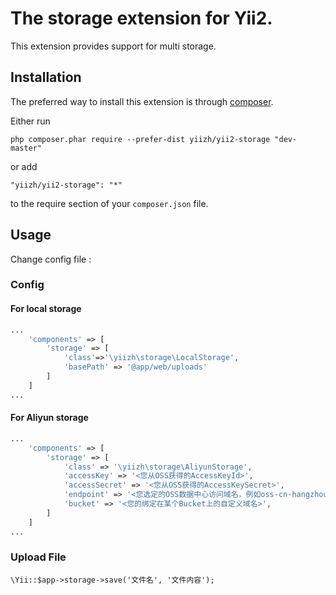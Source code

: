 The storage extension for Yii2.
===============================
This extension provides support for multi storage.

Installation
------------

The preferred way to install this extension is through [composer](http://getcomposer.org/download/).

Either run

```
php composer.phar require --prefer-dist yiizh/yii2-storage "dev-master"
```

or add

```
"yiizh/yii2-storage": "*"
```

to the require section of your `composer.json` file.


Usage
-----

Change config file :

### Config

#### For local storage

```php
...
    'components' => [
        'storage' => [
            'class'=>'\yiizh\storage\LocalStorage',
            'basePath' => '@app/web/uploads'
        ]
    ]
...
```

#### For Aliyun storage

```php
...
    'components' => [
        'storage' => [
            'class' => '\yiizh\storage\AliyunStorage',
            'accessKey' => '<您从OSS获得的AccessKeyId>',
            'accessSecret' => '<您从OSS获得的AccessKeySecret>',
            'endpoint' => '<您选定的OSS数据中心访问域名，例如oss-cn-hangzhou.aliyuncs.com>',
            'bucket' => '<您的绑定在某个Bucket上的自定义域名>',
        ]
    ]
...
```

### Upload File

```
\Yii::$app->storage->save('文件名', '文件内容');
```